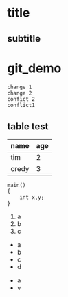 title
========

subtitle 
----------
# git_demo
    change 1
    change 2
    confict 2
    conflict1
## table test ##
name|age
:-|:-
tim | 2
credy | 3

```
main()
{
    int x,y;
}
```
1.  a
2.  b
3.  c

*   a
*   b
*   c
*   d
-   a
-   v


